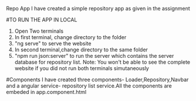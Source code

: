Repo App
I have created a simple repository app as given in the assignment

#TO RUN THE APP IN LOCAL
1. Open Two terminals
2. In first terminal, change directory to the folder 
3. "ng serve" to serve the website
4. In second terminal,change directory to the same folder
5. "npm run json:server" to run the server which contains the server database for repository list.
Note: You won't be able to see the complete website if you did not run both terminals simutaneously

#Components
I have created three components- Loader,Repository,Navbar and a angular service- repository list service.All the components are embeded in app.component.html

